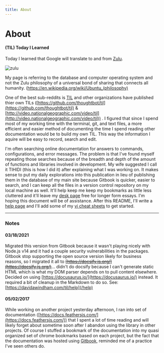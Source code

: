 ```yaml
---
title: About
---
```


# About

#### (TIL) Today I Learned
Today I learned that Google will translate to and from [Zulu](https://en.wikipedia.org/wiki/Zulu_language).  

![zulu](https://davidawindham.com/til/img/zulu.png)  

 My page is referring to the database and computer operating system and not the Zulu philosophy of a universal bond of sharing that connects all humanity. (https://en.wikipedia.org/wiki/Ubuntu_(philosophy)

One of the best sub-reddits is [TIL](https://www.reddit.com/r/todayilearned/) and other organizations have published thier own TILs ([https://github.com/thoughtbot/til](https://github.com/thoughtbot/til) & [http://video.nationalgeographic.com/video/til](http://video.nationalgeographic.com/video/til)) . I figured that since I spend most of my working time with the terminal, git, and text files, a more efficient and easier method of documenting the time I spend reading other documentation would be to build my own TIL. This way the information I aquire will be easy to record, search and edit.

I'm often searching online documentation for answers to commands, configurations, and error messages. The problem is that I've found myself repeating those searches because of the breadth and depth of the amount of functions and libraries involved in development. My wife suggested I call it TIHIDI (this is how I did it) after explaining what I was working on. It makes sense to put my daily explorations into this publication in lieu of publishing them in the database of my main site because Gitbook is quicker, easier to search, and I can keep all the files in a version control repository on my local machine as well. It'll help keep me keep my bookmarks as little less cluttered and it'll leave my [desk page](https://davidawindham.com/desk) free for longer form essays.  I'm hoping this document will be of assistance. After this README, I'll write a [help page](/help) and I'll add some of my [vi cheat sheets](/docs/editors/vi) to get started.  



---

### Notes  
#### 03/18/2021

Migrated this version from Gitbook because it wasn't playing nicely with Node.js v14 and it had a couple security vulnerabilities in the packages. Gitbook stop supporting the open source version likely for business reasons, so I migrated it all to ~~[https://docsify.js.org/](https://docsify.js.org/)~~... didn't do docsify because I can't generate static HTML which is what my DOM parser depends on to pull content elsewhere. Decided on using [https://docusaurus.io/](https://docusaurus.io/) instead. It required a bit of cleanup in the Markdown to do so. See: [https://davidawindham.com/til/help](/help)

#### 05/02/2017  

While working on another project yesterday afternoon, I ran into set of documentation ([https://docs.feathersjs.com/](https://docs.feathersjs.com/)) that I spent a lot of time reading and will likely forget about sometime soon after I abandon using the library in other projects. Of course I stuffed a bookmark of the documentation into my quasi organized set of chrome bookmarks based on each project, but the fact that the documentation was hosted using [Gitbook](https://github.com/GitbookIO/gitbook), reminded me of a practice I've seen others do.
